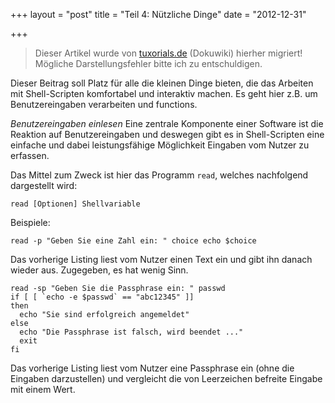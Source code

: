 +++
layout = "post"
title = "Teil 4: Nützliche Dinge"
date = "2012-12-31"

+++

>
> Dieser Artikel wurde von [tuxorials.de](http://tuxorials.de) (Dokuwiki) hierher migriert!
> Mögliche Darstellungsfehler bitte ich zu entschuldigen.
>


Dieser Beitrag soll Platz für alle die kleinen Dinge bieten, die das
Arbeiten mit Shell-Scripten komfortabel und interaktiv machen. Es geht
hier z.B. um Benutzereingaben verarbeiten und functions.

*Benutzereingaben einlesen* Eine zentrale Komponente einer Software ist
die Reaktion auf Benutzereingaben und deswegen gibt es in Shell-Scripten
eine einfache und dabei leistungsfähige Möglichkeit Eingaben vom Nutzer
zu erfassen.

Das Mittel zum Zweck ist hier das Programm `read`, welches nachfolgend
dargestellt wird:

```
read [Optionen] Shellvariable
```

Beispiele:

```
read -p "Geben Sie eine Zahl ein: " choice echo $choice
```

Das vorherige Listing liest vom Nutzer einen Text ein und gibt ihn
danach wieder aus. Zugegeben, es hat wenig Sinn.

```
read -sp "Geben Sie die Passphrase ein: " passwd 
if [ [ `echo -e $passwd` == "abc12345" ]] 
then  
  echo "Sie sind erfolgreich angemeldet" 
else  
  echo "Die Passphrase ist falsch, wird beendet ..."  
  exit 
fi
```

Das vorherige Listing liest vom Nutzer eine Passphrase ein (ohne die
Eingaben darzustellen) und vergleicht die von Leerzeichen befreite
Eingabe mit einem Wert.
